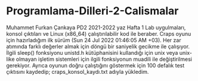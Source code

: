 # Programlama-Dilleri-2-Calismalar
  Muhammet Furkan Çankaya PD2 2021-2022 yaz
  Hafta 1 Lab uygulmaları, konsol çıktıları ve Linux (x86_64) çalıştırılabilir kod ile beraber.
  Craps oyunu için hazırladığım ilk sürüm (Sun 24 Jul 2022 01:46:05 AM +03). Her zar atımında farklı değerler almak için döngü bir saniyelik gecikme ile çalışıyor. İlgili sleep() fonksiyonu unistd.h kütüphanisini kullandığı için unix veya unix-like olmayan işletim sistemleri için ilgili fonksiyonun muadili ile değiştirilmesi gerekiyor. Ayrıca oyunun doğru çalıştığını göstermek için 100 defalık test çıktısını kaydedip; craps_konsol_kaydı.txt adıyla yükledim.
